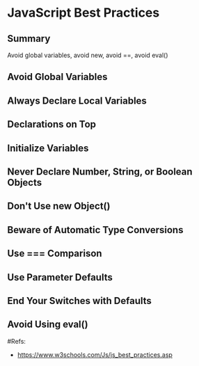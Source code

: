 # JavaScript Best Practices

## Summary
Avoid global variables,  avoid new,  avoid  ==,  avoid eval()

## Avoid Global Variables


## Always Declare Local Variables

## Declarations on Top

## Initialize Variables

## Never Declare Number, String, or Boolean Objects

## Don't Use new Object()

## Beware of Automatic Type Conversions

## Use === Comparison

## Use Parameter Defaults

## End Your Switches with Defaults

## Avoid Using eval()

#Refs:
- https://www.w3schools.com/Js/js_best_practices.asp
